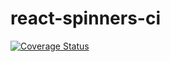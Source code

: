 # react-spinners-ci

[![Coverage Status](https://coveralls.io/repos/github/FlavienGr/react-spinners-ci/badge.svg?branch=master)](https://coveralls.io/github/FlavienGr/react-spinners-ci?branch=master)
